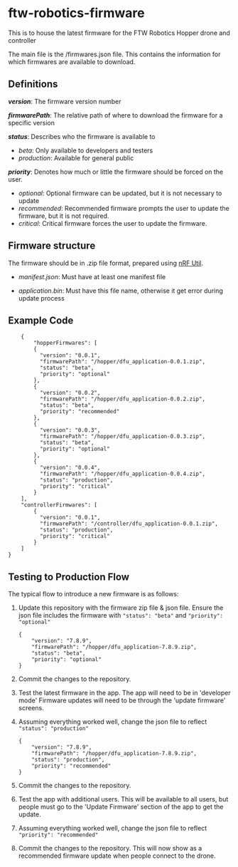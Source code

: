 
# ftw-robotics-firmware

This is to house the latest firmware for the FTW Robotics Hopper drone and controller

The main file is the /firmwares.json file.  This contains the information for which firmwares are available to download.

## Definitions ##
***version***: The firmware version number

***firmwarePath***: The relative path of where to download the firmware for a specific version

***status***: Describes who the firmware is available to

- *beta*: Only available to developers and testers
- *production*: Available for general public

***priority***: Denotes how much or little the firmware should be forced on the user.

 - *optional*: Optional firmware can be updated, but it is not necessary to update
 - *recommended*: Recommended firmware prompts the user to update the firmware, but it is not required.
 - *critical*: Critical firmware forces the user to update the firmware.

## Firmware structure ##

The firmware should be in .zip file format, prepared using [nRF Util](https://github.com/NordicSemiconductor/pc-nrfutil). 

 - *manifest.json*: Must have at least one manifest file
 
 - *application.bin*: Must have this file name, otherwise it get error during update process 

## Example Code ##

		{
		    "hopperFirmwares": [
	        {
	          "version": "0.0.1",
	          "firmwarePath": "/hopper/dfu_application-0.0.1.zip",
	          "status": "beta",
	          "priority": "optional"
	        },
	        {
	          "version": "0.0.2",
	          "firmwarePath": "/hopper/dfu_application-0.0.2.zip",
	          "status": "beta",
	          "priority": "recommended"
	        },
	        {
	          "version": "0.0.3",
	          "firmwarePath": "/hopper/dfu_application-0.0.3.zip",
	          "status": "beta",
	          "priority": "optional"
	        },
	        {
	          "version": "0.0.4",
	          "firmwarePath": "/hopper/dfu_application-0.0.4.zip",
	          "status": "production",
	          "priority": "critical"
	        }
	    ],
	    "controllerFirmwares": [
	        {
	          "version": "0.0.1",
	          "firmwarePath": "/controller/dfu_application-0.0.1.zip",
	          "status": "production",
	          "priority": "critical"
	        }
	    ]
	}


## Testing to Production Flow ##

The typical flow to introduce a new firmware is as follows:

1. Update this repository with the firmware zip file & json file.
Ensure the json file includes the firmware with `"status": "beta"` and `"priority": "optional"`

       {
           "version": "7.8.9",
           "firmwarePath": "/hopper/dfu_application-7.8.9.zip",
           "status": "beta",
           "priority": "optional"
       }

2. Commit the changes to the repository.
3. Test the latest firmware in the app.
The app will need to be in 'developer mode' 
Firmware updates will need to be through the 'update firmware' screens.
3. Assuming everything worked well, change the json file to reflect `"status": "production"`

       {
           "version": "7.8.9",
           "firmwarePath": "/hopper/dfu_application-7.8.9.zip",
           "status": "production",
           "priority": "recommended"
       }

4. Commit the changes to the repository.
5. Test the app with additional users. 
This will be available to all users, 
but people must go to the 'Update Firmware' 
section of the app to get the update. 
6. Assuming everything worked well, change the json file to reflect `"priority": "recommended"`
7. Commit the changes to the repository.
This will now show as a recommended firmware update when people connect to the drone.

